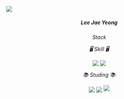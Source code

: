 <img src="https://capsule-render.vercel.app/api?type=waving&color=ECDC7A&height=140&section=header&text=Lee%20Jae%20Yeong&animation=scaleIn&fontSize=20&fontAlign=10&fontAlignY=30"/>

<h5 align=center>Lee Jae Yeong</h5>

  <h6 align=center>Stack</6>
  </br>
  <p align=center>🖥️ Skill 🖥️</p>
  
  <img  align=center src="https://img.shields.io/badge/HTML5-E34F26?style=flat-square&logo=HTML5&logoColor=white"/> <img align=center src="https://img.shields.io/badge/CSS3-1572B6?style=flat-square&logo=CSS3&logoColor=white"/>
  </br>
  
  <p align=center>📚 Studing 📚</p>
  <img align=center src="https://img.shields.io/badge/Javascript-F7DF1E?style=flat-square&logo=Javascript&logoColor=white"/>

<image align=center src="https://github-readme-stats.vercel.app/api/top-langs/?username=Jae0o&layout=compact(https://github.com/Jae0o/github-readme-stats)"/>



<img src="https://capsule-render.vercel.app/api?type=waving&color=ECDC7A&height=100&section=footer&text=&fontSize=90"/>
